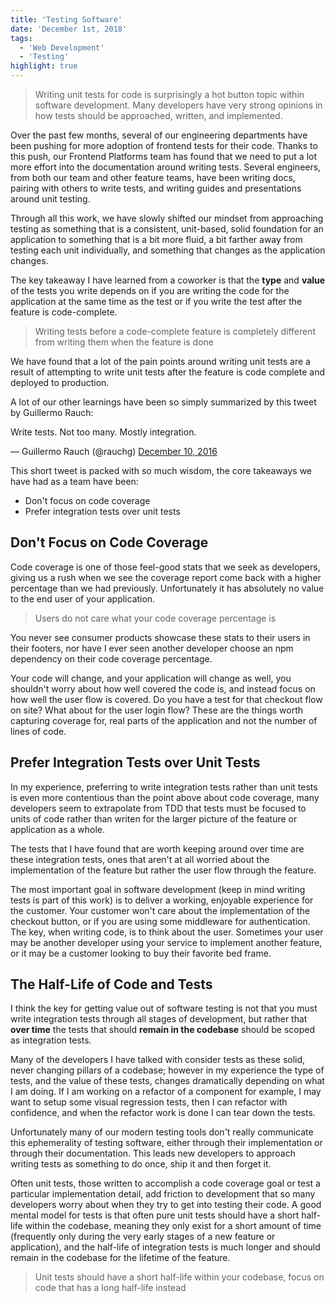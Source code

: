 ```yaml
---
title: 'Testing Software'
date: 'December 1st, 2018'
tags:
  - 'Web Development'
  - 'Testing'
highlight: true
---
```


> Writing unit tests for code is surprisingly a hot button topic within software
> development. Many developers have very strong opinions in how tests should be
> approached, written, and implemented.

Over the past few months, several of our engineering departments have been
pushing for more adoption of frontend tests for their code. Thanks to this push,
our Frontend Platforms team has found that we need to put a lot more effort into
the documentation around writing tests. Several engineers, from both our team
and other feature teams, have been writing docs, pairing with others to write
tests, and writing guides and presentations around unit testing.

Through all this work, we have slowly shifted our mindset from approaching
testing as something that is a consistent, unit-based, solid foundation for an
application to something that is a bit more fluid, a bit farther away from
testing each unit individually, and something that changes as the application
changes.

The key takeaway I have learned from a coworker is that the **type** and
**value** of the tests you write depends on if you are writing the code for the
application at the same time as the test or if you write the test after the
feature is code-complete.

> Writing tests before a code-complete feature is completely different from
> writing them when the feature is done

We have found that a lot of the pain points around writing unit tests are a
result of attempting to write unit tests after the feature is code complete and
deployed to production.

A lot of our other learnings have been so simply summarized by this tweet by
Guillermo Rauch:

<Tweet>
  <p lang="en" dir="ltr">
    Write tests. Not too many. Mostly integration.
  </p>
  &mdash; Guillermo Rauch (@rauchg) <a href="https://twitter.com/rauchg/status/807626710350839808?ref_src=twsrc%5Etfw">December 10, 2016</a>
</Tweet>

This short tweet is packed with so much wisdom, the core takeaways we have had
as a team have been:

- Don't focus on code coverage
- Prefer integration tests over unit tests

## Don't Focus on Code Coverage

Code coverage is one of those feel-good stats that we seek as developers, giving
us a rush when we see the coverage report come back with a higher percentage
than we had previously. Unfortunately it has absolutely no value to the end user
of your application.

> Users do not care what your code coverage percentage is

You never see consumer products showcase these stats to their users in their
footers, nor have I ever seen another developer choose an npm dependency on
their code coverage percentage.

Your code will change, and your application will change as well, you shouldn't
worry about how well covered the code is, and instead focus on how well the user
flow is covered. Do you have a test for that checkout flow on site? What about
for the user login flow? These are the things worth capturing coverage for, real
parts of the application and not the number of lines of code.

## Prefer Integration Tests over Unit Tests

In my experience, preferring to write integration tests rather than unit tests
is even more contentious than the point above about code coverage, many
developers seem to extrapolate from TDD that tests must be focused to units of
code rather than writen for the larger picture of the feature or application as
a whole.

The tests that I have found that are worth keeping around over time are these
integration tests, ones that aren't at all worried about the implementation of
the feature but rather the user flow through the feature.

The most important goal in software development (keep in mind writing tests is
part of this work) is to deliver a working, enjoyable experience for the
customer. Your customer won't care about the implementation of the checkout
button, or if you are using some middleware for authentication. The key, when
writing code, is to think about the user. Sometimes your user may be another
developer using your service to implement another feature, or it may be a
customer looking to buy their favorite bed frame.

## The Half-Life of Code and Tests

I think the key for getting value out of software testing is not that you must
write integration tests through all stages of development, but rather that
**over time** the tests that should **remain in the codebase** should be scoped
as integration tests.

Many of the developers I have talked with consider tests as these solid, never
changing pillars of a codebase; however in my experience the type of tests, and
the value of these tests, changes dramatically depending on what I am doing. If
I am working on a refactor of a component for example, I may want to setup some
visual regression tests, then I can refactor with confidence, and when the
refactor work is done I can tear down the tests.

Unfortunately many of our modern testing tools don't really communicate this
ephemerality of testing software, either through their implementation or through
their documentation. This leads new developers to approach writing tests as
something to do once, ship it and then forget it.

Often unit tests, those written to accomplish a code coverage goal or test a
particular implementation detail, add friction to development that so many
developers worry about when they try to get into testing their code. A good
mental model for tests is that often pure unit tests should have a short
half-life within the codebase, meaning they only exist for a short amount of
time (frequently only during the very early stages of a new feature or
application), and the half-life of integration tests is much longer and should
remain in the codebase for the lifetime of the feature.

> Unit tests should have a short half-life within your codebase, focus on code
> that has a long half-life instead
